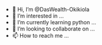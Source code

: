 - 👋 Hi, I’m @DasWealth-Okikiola
- 👀 I’m interested in ...
- 🌱 I’m currently learning python ...
- 💞️ I’m looking to collaborate on ...
- 📫 How to reach me ...

<!---
DasWealth-Okikiola/DasWealth-Okikiola is a ✨ special ✨ repository because its `README.md` (this file) appears on your GitHub profile.
You can click the Preview link to take a look at your changes.
--->
